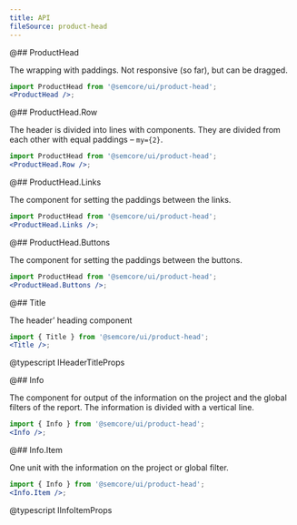 ```yaml
---
title: API
fileSource: product-head
---
```


@## ProductHead

The wrapping with paddings. Not responsive (so far), but can be dragged.

```jsx
import ProductHead from '@semcore/ui/product-head';
<ProductHead />;
```

@## ProductHead.Row

The header is divided into lines with components. They are divided from each other with equal paddings – `my={2}`.

```jsx
import ProductHead from '@semcore/ui/product-head';
<ProductHead.Row />;
```

@## ProductHead.Links

The component for setting the paddings between the links.

```jsx
import ProductHead from '@semcore/ui/product-head';
<ProductHead.Links />;
```

@## ProductHead.Buttons

The component for setting the paddings between the buttons.

```jsx
import ProductHead from '@semcore/ui/product-head';
<ProductHead.Buttons />;
```

@## Title

The header’ heading component

```jsx
import { Title } from '@semcore/ui/product-head';
<Title />;
```

@typescript IHeaderTitleProps

@## Info

The component for output of the information on the project and the global filters of the report. The information is divided with a vertical line.

```jsx
import { Info } from '@semcore/ui/product-head';
<Info />;
```

@## Info.Item

One unit with the information on the project or global filter.

```jsx
import { Info } from '@semcore/ui/product-head';
<Info.Item />;
```

@typescript IInfoItemProps
